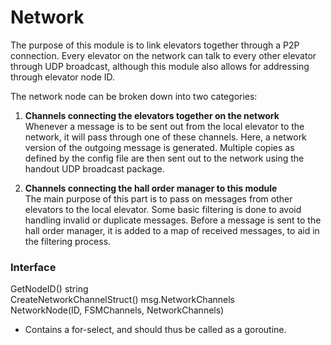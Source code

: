 Network
================
The purpose of this module is to link elevators together through a P2P connection.
Every elevator on the network can talk to every other elevator through UDP broadcast,
although this module also allows for addressing through elevator node ID.

The network node can be broken down into two categories:

1. **Channels connecting the elevators together on the network**  
Whenever a message is to be sent out from the local elevator to the network, it 
will pass through one of these channels. Here, a network version of the outgoing 
message is generated. Multiple copies as defined by the config file are then sent out
to the network using the handout UDP broadcast package.


2. **Channels connecting the hall order manager to this module**  
The main purpose of this part is to pass on messages from other elevators to the
local elevator. Some basic filtering is done to avoid handling invalid or duplicate
messages. Before a message is sent to the hall order manager, it is added to a map 
of received messages, to aid in the filtering process.


### Interface
 GetNodeID() string   
 CreateNetworkChannelStruct() msg.NetworkChannels  
 NetworkNode(ID, FSMChannels, NetworkChannels)
 * Contains a for-select, and should thus be called as a goroutine.
